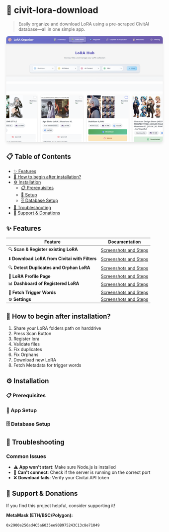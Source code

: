 # 🎨 civit-lora-download

> Easily organize and download LoRA using a pre-scraped CivitAI database—all in one simple app.

<div align="center">
  <img src="docs/images/app-screenshot.png" alt="Civit LoRA Download App" width="800" style="max-width: 100%; height: auto; border-radius: 8px; box-shadow: 0 4px 8px rgba(0,0,0,0.1);">
</div>

## 📋 Table of Contents
- [✨ Features](#features)
- [🚀 How to begin after installation?](#how-to-begin)
- [⚙️ Installation](#installation)
  - [📋 Prerequisites](#prerequisites)
  - [🔧 Setup](#setup)
  - [🗄️ Database Setup](#database-setup)
- [🔧 Troubleshooting](#troubleshooting)
- [💝 Support & Donations](#support--donations)

## ✨ Features

| Feature | Documentation |
|---------|---------------|
| 🔍 **Scan & Register existing LoRA** | [Screenshots and Steps](docs/file-scanner.md) |
| ⬇️ **Download LoRA from Civitai with Filters** | [Screenshots and Steps](docs/download-management.md) |
| 🔍 **Detect Duplicates and Orphan LoRA** | [Screenshots and Steps](docs/duplicate-orphan-finder.md) |
| 👤 **LoRA Profile Page** | [Screenshots and Steps](docs/lora-details.md) |
| 📊 **Dashboard of Registered LoRA** | [Screenshots and Steps](docs/dashboard.md) |
| 🎯 **Fetch Trigger Words** | [Screenshots and Steps](docs/trigger-word-finder.md) |
| ⚙️ **Settings** | [Screenshots and Steps](docs/settings.md) |

## 🚀 How to begin after installation?

1. Share your LoRA folders path on harddrive
2. Press Scan Button
3. Register lora
4. Validate files
5. Fix duplicates
6. Fix Orphans
7. Download new LoRA
8. Fetch Metadata for trigger words

## ⚙️ Installation

### 📋 Prerequisites
<!-- Add prerequisites here -->

### 🔧 App Setup
<!-- Add setup instructions here -->

### 🗄️ Database Setup
<!-- Add database setup instructions here -->

## 🔧 Troubleshooting

### Common Issues
- ⚠️ **App won't start**: Make sure Node.js is installed
- 🔌 **Can't connect**: Check if the server is running on the correct port
- ❌ **Download fails**: Verify your Civitai API token

## 💝 Support & Donations

If you find this project helpful, consider supporting it!

**MetaMask (ETH/BSC/Polygon):**

`0x2900e256ad4C5a6035ee90B975243C13c8e71049`
